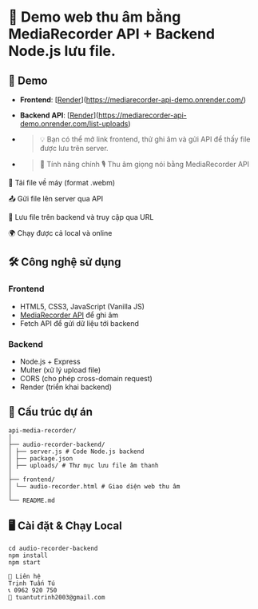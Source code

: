 # 🎤 Demo web thu âm bằng **MediaRecorder API** + Backend Node.js lưu file.

## 🚀 Demo
- **Frontend**: [[Render](https://<username>.github.io/audio-recorder-portfolio/frontend/)](https://mediarecorder-api-demo.onrender.com/)
- **Backend API**: [[Render](https://audio-recorder-backend.onrender.com)](https://mediarecorder-api-demo.onrender.com/list-uploads)

- > 💡 Bạn có thể mở link frontend, thử ghi âm và gửi API để thấy file được lưu trên server.
- >📌 Tính năng chính
🎙 Thu âm giọng nói bằng MediaRecorder API

💾 Tải file về máy (format .webm)

📤 Gửi file lên server qua API

📂 Lưu file trên backend và truy cập qua URL

🌍 Chạy được cả local và online

## 🛠 Công nghệ sử dụng
### **Frontend**
- HTML5, CSS3, JavaScript (Vanilla JS)
- [MediaRecorder API](https://developer.mozilla.org/en-US/docs/Web/API/MediaRecorder) để ghi âm
- Fetch API để gửi dữ liệu tới backend

### **Backend**
- Node.js + Express
- Multer (xử lý upload file)
- CORS (cho phép cross-domain request)
- Render (triển khai backend)

## 📂 Cấu trúc dự án

```
api-media-recorder/
│
├── audio-recorder-backend/
│ ├── server.js # Code Node.js backend
│ ├── package.json
│ ├── uploads/ # Thư mục lưu file âm thanh
│
├── frontend/
│ └── audio-recorder.html # Giao diện web thu âm
│
└── README.md
```


## 🖥 Cài đặt & Chạy Local

```
cd audio-recorder-backend
npm install
npm start

📧 Liên hệ
Trịnh Tuấn Tú
📞 0962 920 750
📧 tuantutrinh2003@gmail.com
